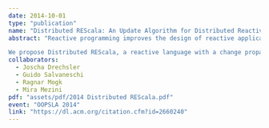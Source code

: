 ```yaml
---
date: 2014-10-01
type: "publication"
name: "Distributed REScala: An Update Algorithm for Distributed Reactive Programming"
abstract: "Reactive programming improves the design of reactive applications by relocating the logic for managing dependencies between dependent values away from the application logic to the language implementation. Many distributed applications are reactive. Yet, existing change propagation algorithms are not suitable in a distributed setting.

We propose Distributed REScala, a reactive language with a change propagation algorithm that works without centralized knowledge about the topology of the dependency structure among reactive values and avoids unnecessary propagation of changes, while retaining safety guarantees (glitch freedom). Distributed REScala enables distributed reactive programming, bringing the benefits of reactive programming to distributed applications. We demonstrate the enabled design improvements by a case study. We also empirically evaluate the performance of our algorithm in comparison to other algorithms in a simulated distributed setting."
collaborators:
  - Joscha Drechsler
  - Guido Salvaneschi
  - Ragnar Mogk
  - Mira Mezini
pdf: "assets/pdf/2014 Distributed REScala.pdf"
event: "OOPSLA 2014"
link: "https://dl.acm.org/citation.cfm?id=2660240"
---
```

